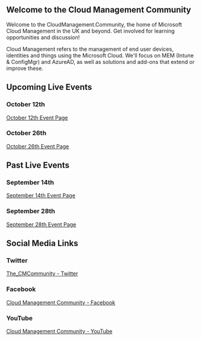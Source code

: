 ## Welcome to the Cloud Management Community

Welcome to the CloudManagement.Community, the home of Microsoft Cloud Management in the UK and beyond. Get involved for learning opportunities and discussion!

Cloud Management refers to the management of end user devices, identities and things using the Microsoft Cloud. We'll focus on MEM (Intune & ConfigMgr) and AzureAD, as well as solutions and add-ons that extend or improve these.

## Upcoming Live Events

### October 12th
[October 12th Event Page](October12th.md)

### October 26th
[October 26th Event Page](October26th.md)


## Past Live Events

### September 14th
[September 14th Event Page](September14th.md)

### September 28th
[September 28th Event Page](September28th.md)


## Social Media Links

### Twitter
[The_CMCommunity - Twitter](https://twitter.com/the_cmcommunity)

### Facebook
[Cloud Management Community - Facebook](https://www.facebook.com/groups/cloudmc/)

### YouTube
[Cloud Management Community - YouTube](https://www.youtube.com/c/cloudmanagementcommunity)
